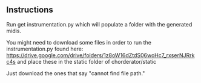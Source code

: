 ## Instructions ##


Run get instrumentation.py which will populate a folder with the generated midis. 

You might need to download some files in order to run the instrumentation.py found here: https://drive.google.com/drive/folders/1z8oW16dZtdS06woHc7_rxserNJRrkc4s and place these in the static folder of chorderator/static

Just download the ones that say "cannot find file path."
